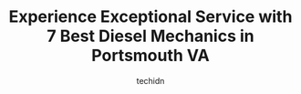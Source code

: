 ---
layout: ampstory
image: https://images.unsplash.com/photo-1508974239320-0a029497e820?ixlib=rb-4.0.3&ixid=MnwxMjA3fDB8MHxwaG90by1wYWdlfHx8fGVufDB8fHx8&auto=format&fit=crop&w=640&h=853&q=80
author: techidn
featured: false
description: When it comes to finding reliable automotive experts in Portsmouth VA, USA, look no further than the 7 best Diesel Mechanic in the area. With their exceptional skills and dedication to provi
title: Experience Exceptional Service with 7 Best Diesel Mechanics in Portsmouth VA
cover:
   title: Experience Exceptional Service with 7 Best Diesel Mechanics in Portsmouth VA
   subtitle: Rickpate
   background: https://images.unsplash.com/photo-1508974239320-0a029497e820?ixlib=rb-4.0.3&ixid=MnwxMjA3fDB8MHxwaG90by1wYWdlfHx8fGVufDB8fHx8&auto=format&fit=crop&w=640&h=853&q=80

pages: 
 - layout: thirds
   top: <h1>#1 C&M Automotive and Truck Specialist, Inc.</h1>
   bottom: "<p>Great and friendly service! I been coming here for the past 5 years and never disappoint. Thank you for all your service 🙏.</p>"
   background: https://www.knot35.com/toplist/wp-content/uploads/2023/06/best-diesel-mechanic-1-in-portsmouth-va-1685834124.jpeg
   backgroundblur: true
 - layout: thirds
   top: <h1>#2 Chriss Auto Services</h1>
   bottom: "<p>3605 Dartmouth St #2, Portsmouth, VA 23707, United States</p>"
   background: https://www.knot35.com/toplist/wp-content/uploads/2023/06/best-diesel-mechanic-2-in-portsmouth-va-1685834124.jpeg
   cta:
      link: https://www.knot35.com/toplist/experience-exceptional-service-with-7-best-diesel-mechanics-in-portsmouth-va/
      text: Experience Exceptional Service with 7 Best Diesel Mechanics in Portsmouth VA
 - layout: thirds
   top: <h1>#3 Canady & Branch</h1>
   bottom: "<p>2525 Airline Blvd, Portsmouth, VA 23701, United States</p>"
   background: https://www.knot35.com/toplist/wp-content/uploads/2023/06/best-diesel-mechanic-3-in-portsmouth-va-1685834125.jpeg
   cta:
      link: https://www.knot35.com/toplist/experience-exceptional-service-with-7-best-diesel-mechanics-in-portsmouth-va/
      text: Experience Exceptional Service with 7 Best Diesel Mechanics in Portsmouth VA
 - layout: thirds
   top: <h1>#4 American Truck & Trailer Repair</h1>
   bottom: "<p>2407 South St, Portsmouth, VA 23704, United States</p>"
   background: https://images.unsplash.com/photo-1462556791646-c201b8241a94?ixlib=rb-4.0.3&ixid=MnwxMjA3fDB8MHxwaG90by1wYWdlfHx8fGVufDB8fHx8&auto=format&fit=crop&w=640&h=853&q=80
   cta:
      link: https://www.knot35.com/toplist/experience-exceptional-service-with-7-best-diesel-mechanics-in-portsmouth-va/
      text: Experience Exceptional Service with 7 Best Diesel Mechanics in Portsmouth VA
 - layout: thirds
   top: <h1>#5 Western Branch Diesel</h1>
   bottom: "<p>3504 Shipwright St, Portsmouth, VA 23703, United States</p>"
   background: https://images.unsplash.com/photo-1547366785-564103df7e13?ixlib=rb-4.0.3&ixid=MnwxMjA3fDB8MHxwaG90by1wYWdlfHx8fGVufDB8fHx8&auto=format&fit=crop&w=640&h=853&q=80
   cta:
      link: https://www.knot35.com/toplist/experience-exceptional-service-with-7-best-diesel-mechanics-in-portsmouth-va/
      text: Experience Exceptional Service with 7 Best Diesel Mechanics in Portsmouth VA
 - layout: thirds
   top: <h1>#6 Airline Automotive & Truck Center</h1>
   bottom: "<p>3308 Airline Blvd, Portsmouth, VA 23701, United States</p>"
   background: https://images.unsplash.com/photo-1527067829737-402993088e6b?ixlib=rb-4.0.3&ixid=MnwxMjA3fDB8MHxwaG90by1wYWdlfHx8fGVufDB8fHx8&auto=format&fit=crop&w=640&h=853&q=80
   cta:
      link: https://www.knot35.com/toplist/experience-exceptional-service-with-7-best-diesel-mechanics-in-portsmouth-va/
      text: Experience Exceptional Service with 7 Best Diesel Mechanics in Portsmouth VA
 - layout: thirds
   top: <h1>#7 Butchs Auto Service, Inc.</h1>
   bottom: "<p>3412 George Washington Hwy, Portsmouth, VA 23704, United States</p>"
   background: https://images.unsplash.com/photo-1574169208507-84376144848b?ixlib=rb-4.0.3&ixid=MnwxMjA3fDB8MHxwaG90by1wYWdlfHx8fGVufDB8fHx8&auto=format&fit=crop&w=640&h=853&q=80
   cta:
      link: https://www.knot35.com/toplist/experience-exceptional-service-with-7-best-diesel-mechanics-in-portsmouth-va/
      text: Experience Exceptional Service with 7 Best Diesel Mechanics in Portsmouth VA
 - layout: thirds
   middle: Continue reading...
   background: https://images.unsplash.com/photo-1546497974-b213c9efb599?ixlib=rb-4.0.3&ixid=MnwxMjA3fDB8MHxwaG90by1wYWdlfHx8fGVufDB8fHx8&auto=format&fit=crop&w=640&h=853&q=80
   cta:
      link: https://www.knot35.com/toplist/experience-exceptional-service-with-7-best-diesel-mechanics-in-portsmouth-va/
      text: Experience Exceptional Service with 7 Best Diesel Mechanics in Portsmouth VA
      
---